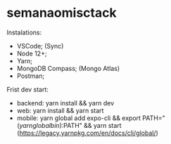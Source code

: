 # semanaomisctack

Instalations:
- VSCode; (Sync)
- Node 12+;
- Yarn;
- MongoDB Compass; (Mongo Atlas)
- Postman;

Frist dev start:
- backend: yarn install && yarn dev
- web: yarn install && yarn start
- mobile: yarn global add expo-cli && export PATH="$(yarn global bin):$PATH" && yarn start
(https://legacy.yarnpkg.com/en/docs/cli/global/)